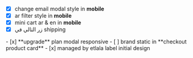 - [x] change email modal style in **mobile**
- [x] ar filter style in **mobile**
- [x] mini cart ar & en in **mobile**
- [x] <span align="left">زر التالي في shipping
</span>
- [x] **upgrade** plan modal responsive
- [ ] brand static in **checkout product card**
- [x] managed by etlala label initial design